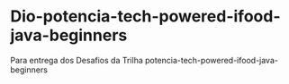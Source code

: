 # Dio-potencia-tech-powered-ifood-java-beginners
Para entrega dos Desafios da Trilha potencia-tech-powered-ifood-java-beginners
